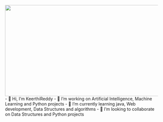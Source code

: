 <div id="header" align="center">
  <img src="https://media.giphy.com/media/L1R1tvI9svkIWwpVYr/giphy.gif" width="600" height="300"/>
</div>
- 👋 Hi, I’m KeerthiReddy
- 👀 I’m working on Artificial Intelligence, Machine Learning and Python projects
- 🌱 I’m currently learning java, Web development, Data Structures and algorithms
- 💞️ I’m looking to collaborate on Data Structures and Python projects

<!---
KeerthiReddyGudibandi/KeerthiReddyGudibandi is a ✨ special ✨ repository because its `README.md` (this file) appears on your GitHub profile.
You can click the Preview link to take a look at your changes.
--->
